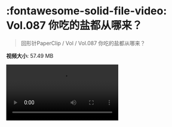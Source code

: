 # :fontawesome-solid-file-video: Vol.087 你吃的盐都从哪来？

> 回形针PaperClip / Vol / Vol.087 你吃的盐都从哪来？

**视频大小**: 57.49 MB

<div class="video"><video src="https://file.hsyhx.top/archive/回形针PaperClip/Vol/Vol.087 你吃的盐都从哪来？.mp4" controls preload>🤔 您的浏览器不支持 video 标签</video></div>